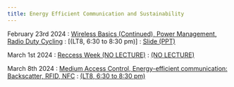 ```yaml
---
title: Energy Efficient Communication and Sustainability
---
```


February 23rd 2024
: [Wireless Basics (Continued), Power Management, Radio Duty Cycling](#)
  : [(LT8, 6:30 to 8:30 pm)]
  : [Slide (PPT)](https://weiserlab.github.io/wirelessnetworking/CS4222_Lecture5.pptx)

March 1st 2024
: [Reccess Week (NO LECTURE)](#)
  : [(NO LECTURE)](#)

March 8th 2024
: [Medium Access Control, Energy-efficient communication: Backscatter, RFID, NFC](#)
  : [(LT8, 6:30 to 8:30 pm)](#)




